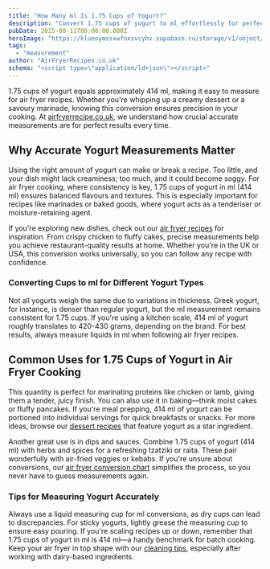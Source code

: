 ```yaml
---
title: "How Many ml Is 1.75 Cups of Yogurt?"
description: "Convert 1.75 cups of yogurt to ml effortlessly for perfect air fryer recipes. Get precise measurements every time!"
pubDate: 2025-08-11T00:00:00.000Z
heroImage: "https://klueoymssxwfnxsvcyhv.supabase.co/storage/v1/object/public/md/how-many-ml-is-1-75-cups-of-yogurt-e72c021d.webp"
tags:
  - "measurement"
author: "AirFryerRecipes.co.uk"
schema: "<script type=\"application/ld+json\"></script>"
---
```


<p>1.75 cups of yogurt equals approximately 414 ml, making it easy to measure for air fryer recipes. Whether you're whipping up a creamy dessert or a savoury marinade, knowing this conversion ensures precision in your cooking. At <a href=https://www.airfryerrecipe.co.uk>airfryerrecipe.co.uk</a>, we understand how crucial accurate measurements are for perfect results every time.</p>  

<h2>Why Accurate Yogurt Measurements Matter</h2>  
<p>Using the right amount of yogurt can make or break a recipe. Too little, and your dish might lack creaminess; too much, and it could become soggy. For air fryer cooking, where consistency is key, 1.75 cups of yogurt in ml (414 ml) ensures balanced flavours and textures. This is especially important for recipes like marinades or baked goods, where yogurt acts as a tenderiser or moisture-retaining agent.</p>  

<p>If you're exploring new dishes, check out our <a href=https://www.airfryerrecipe.co.uk/recipes>air fryer recipes</a> for inspiration. From crispy chicken to fluffy cakes, precise measurements help you achieve restaurant-quality results at home. Whether you're in the UK or USA, this conversion works universally, so you can follow any recipe with confidence.</p>  

<h3>Converting Cups to ml for Different Yogurt Types</h3>  
<p>Not all yogurts weigh the same due to variations in thickness. Greek yogurt, for instance, is denser than regular yogurt, but the ml measurement remains consistent for 1.75 cups. If you're using a kitchen scale, 414 ml of yogurt roughly translates to 420-430 grams, depending on the brand. For best results, always measure liquids in ml when following air fryer recipes.</p>  

<h2>Common Uses for 1.75 Cups of Yogurt in Air Fryer Cooking</h2>  
<p>This quantity is perfect for marinating proteins like chicken or lamb, giving them a tender, juicy finish. You can also use it in baking—think moist cakes or fluffy pancakes. If you're meal prepping, 414 ml of yogurt can be portioned into individual servings for quick breakfasts or snacks. For more ideas, browse our <a href=https://www.airfryerrecipe.co.uk/recipe-category/dessert>dessert recipes</a> that feature yogurt as a star ingredient.</p>  

<p>Another great use is in dips and sauces. Combine 1.75 cups of yogurt (414 ml) with herbs and spices for a refreshing tzatziki or raita. These pair wonderfully with air-fried veggies or kebabs. If you're unsure about conversions, our <a href=https://www.airfryerrecipe.co.uk/air-fryer-conversion-chart>air fryer conversion chart</a> simplifies the process, so you never have to guess measurements again.</p>  

<h3>Tips for Measuring Yogurt Accurately</h3>  
<p>Always use a liquid measuring cup for ml conversions, as dry cups can lead to discrepancies. For sticky yogurts, lightly grease the measuring cup to ensure easy pouring. If you're scaling recipes up or down, remember that 1.75 cups of yogurt in ml is 414 ml—a handy benchmark for batch cooking. Keep your air fryer in top shape with our <a href=https://www.airfryerrecipe.co.uk/air-fryer-cleaner>cleaning tips</a>, especially after working with dairy-based ingredients.</p>